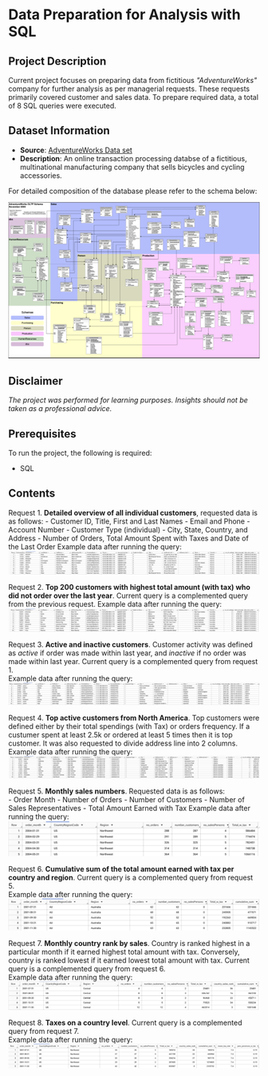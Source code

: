 # Data Preparation for Analysis with SQL

## Project Description
Current project focuses on preparing data from fictitious _"AdventureWorks"_ company for further analysis as per managerial requests. These requests primarily covered customer and sales data. To prepare required data, a total of 8 SQL queries were executed.

## Dataset Information
- **Source**: [AdventureWorks Data set](https://learn.microsoft.com/en-us/sql/samples/adventureworks-install-configure?view=sql-server-ver16&tabs=ssms)
- **Description**: An online transaction processing databse of a fictitious, multinational manufacturing company that sells bicycles and cycling accessories.  

For detailed composition of the database please refer to the schema below:  

![AdventureWorks Schema](AdventureWorks_schema.png)

## Disclaimer
_The project was performed for learning purposes. Insights should not be taken as a professional advice._  

## Prerequisites
To run the project, the following is required:
- SQL

## Contents
Request 1. **Detailed overview of all individual customers**, requested data is as follows:
    - Customer ID, Title, First and Last Names
    - Email and Phone
    - Account Number
    - Customer Type (individual)
    - City, State, Country, and Address
    - Number of Orders, Total Amount Spent with Taxes and Date of the Last Order
Example data after running the query:  
![data example 1](data_example_1.png)  

Request 2. **Top 200 customers with highest total amount (with tax) who did not order over the last year**. Current query is a complemented query from the previous request.
Example data after running the query:
![data example 2](data_example_2.png)  

Request 3. **Active and inactive customers**. Customer activity was defined as _active_ if order was made within last year, and _inactive_ if no order was made within last year. Current query is a complemented query from request 1.  
Example data after running the query:
![data example 3](data_example_3.png)  

Request 4. **Top active customers from North America**. Top customers were defined either by their total spendings (with Tax) or orders frequency. If a custumer spent at least 2.5k or ordered at least 5 times then it is top customer. It was also requested to divide address line into 2 columns.  Example data after running the query:
![data example 4](data_example_4.png)  

Request 5. **Monthly sales numbers**. Requested data is as follows:  
    - Order Month
    - Number of Orders
    - Number of Customers
    - Number of Sales Representatives
    - Total Amount Earned with Tax 
Example data after running the query: 
![data example 5](data_example_5.png)  

Request 6. **Cumulative sum of the total amount earned with tax per country and region**. Current query is a complemented query from request 5.  
Example data after running the query:  
![data example 6](data_example_6.png)  

Request 7. **Monthly country rank by sales**. Country is ranked highest in a particular month if it earned highest total amount with tax. Conversely, country is ranked lowest if it earned lowest total amount with tax. Current query is a complemented query from request 6.  
Example data after running the query:
![data example 7](data_example_7.png)

Request 8. **Taxes on a country level**. Current query is a complemented query from request 7.  
Example data after running the query:
![data example 8](data_example_8.png)  



